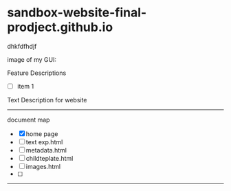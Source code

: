 # sandbox-website-final-prodject.github.io
dhkfdfhdjf


image of my GUI: 

Feature Descriptions 
- [ ] item 1

Text Description for website 

___
document map
- [x] home page
- [ ] text exp.html
- [ ] metadata.html
- [ ] childteplate.html
- [ ] images.html
- [ ]
___